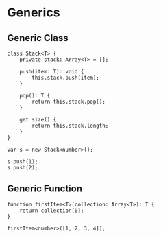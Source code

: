 # Generics

## Generic Class

```
class Stack<T> {
	private stack: Array<T> = [];

	push(item: T): void {
		this.stack.push(item);
	}

	pop(): T {
		return this.stack.pop();
	}

	get size() {
		return this.stack.length;
	}
}
```

```
var s = new Stack<number>();

s.push(1);
s.push(2);
```

## Generic Function

```
function firstItem<T>(collection: Array<T>): T {
	return collection[0];
}
```

```
firstItem<number>([1, 2, 3, 4]);
```

